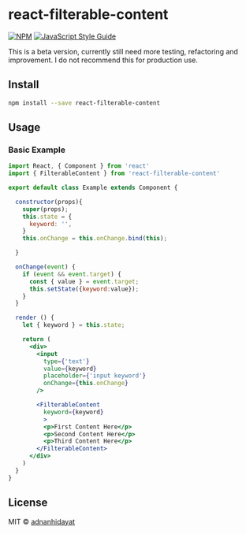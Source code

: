 # react-filterable-content

[![NPM](https://img.shields.io/npm/v/react-filterable-content.svg)](https://www.npmjs.com/package/react-filterable-content) [![JavaScript Style Guide](https://img.shields.io/badge/code_style-standard-brightgreen.svg)](https://standardjs.com)

This is a beta version, currently still need more testing, refactoring and improvement. I do not recommend this for production use.

## Install

```bash
npm install --save react-filterable-content
```

## Usage

### Basic Example

```jsx
import React, { Component } from 'react'
import { FilterableContent } from 'react-filterable-content'

export default class Example extends Component {

  constructor(props){
    super(props);
    this.state = {
      keyword: '',
    }  
    this.onChange = this.onChange.bind(this);

  }

  onChange(event) {
    if (event && event.target) {
      const { value } = event.target;
      this.setState({keyword:value});
    }
  }

  render () {
    let { keyword } = this.state;

    return (
      <div>
        <input
          type={'text'}
          value={keyword}
          placeholder={'input keyword'}
          onChange={this.onChange}
        />

        <FilterableContent 
          keyword={keyword}
          >
          <p>First Content Here</p>
          <p>Second Content Here</p>
          <p>Third Content Here</p>
        </FilterableContent>
      </div>
    )
  }
}
```

## License

MIT © [adnanhidayat](https://github.com/xenovon)
